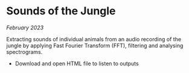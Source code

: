# Sounds of the Jungle
_February 2023_

Extracting sounds of individual animals from an audio recording of the jungle by applying Fast Fourier Transform (FFT), filtering and analysing spectrograms.

- Download and open HTML file to listen to outputs
